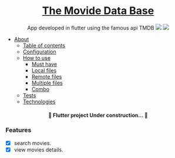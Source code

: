 <h1 align = "center">
  <a href="https://github.com/eagoncalves/tmdb_flutter">The Movide Data Base</a>
</h1>

<p align="center">App developed in flutter using the famous api TMDB</a>

<img src="https://img.shields.io/static/v1?label=TMDB&message=Flutter&color=7159c1&style=for-the-badge&logo=ghost"/>
<img src="https://img.shields.io/github/issues/eagoncalves/tmdb_flutter"/>


* [About](#about)
   * [Table of contents](#table-of-contents)
   * [Configuration](#configuration)
   * [How to use](#how-to-use)
      * [Must have](#must-have)
      * [Local files](#local-files)
      * [Remote files](#remote-files)
      * [Multiple files](#multiple-files)
      * [Combo](#combo)
   * [Tests](#tests)
   * [Technologies](#technologies)

<h4 align="center"> 
	🚧  Flutter project Under construction...  🚧
</h4>

### Features
- [x] search movies.
- [x] view movies details.
